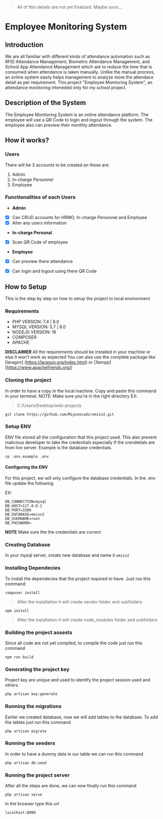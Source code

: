> All of this details are not yet finalized. Maybe soon...

# Employee Monitoring System

## Introduction
We are all familiar with different kinds of attendance automation such as RFID Attendance Management, Biometric Attendance Management, and School App Attendance Management which are to reduce the time that is consumed when attendance is taken manually. Unlike the manual process, an online system easily helps management to analyze more the attendace detail as per requirement. This project "Employee Monitoring System", an attendance monitoring inteneded only for my school project.

## Description of the System
The Employee Monitoring System is an online attendance platform. The employee will use a QR Code to login and logout through the system. The employee also can preview their monthly attendance.

## How it works?

### Users
There will be 3 accounts to be created an these are:
1. Admin
2. In-charge Personnel 
3. Employee

### Functionalities of each Users
- **Admin**
- [x] Can CRUD accounts for HRMO, In-charge Personnel and Employee
- [x] Alter any users information

- **In-charge Personal**
- [x] Scan QR Code of employee

- **Employee**
- [x] Can preview there attendance
- [x] Can login and logout using there QR Code


## How to Setup
This is the step by step on how to setup the project to local environment

### Requirements
- PHP VERSION: 7.4 | 8.0
- MYSQL VERSION: 5.7 | 8.0
- NODEJS VERSION: 16
- COMPOSER
- APACHE

**DISCLAIMER**
All the requirements should be installed in your machine or else it won't work as expected
You can also use the complete package like [laragon] (https://laragon.org/index.html) or [Xampp] (https://www.apachefriends.org/)

### Cloning the project
In order to have a copy in the local machine.
Copy and paste this command in your terminal.
NOTE: Make sure you're in the right directory
EX: 
> C:/Users/Desktop/web-projects
```
git clone https://github.com/Miyunecadz/emisv2.git
```

### Setup ENV
ENV file stored all the configuration that this project used.
This also prevent malicious developer to take the credentials especially if the crendetials are from live server.
Example is the database credentials.

```
cp .env.example .env
```

#### Configuring the ENV
For this project, we will only configure the database credentials.
In the .env file update the following

EX:
```
DB_CONNECTION=mysql
DB_HOST=127.0.0.1
DB_PORT=3306
DB_DATABASE=emisv2
DB_USERNAME=root
DB_PASSWORD=
```
**NOTE**
Make sure the the credentials are correct

### Creating Database
In your mysql server, create new database and name it `emisv2`

### Installing Dependecies
To install the dependecies that the project required to have.
Just run this command:
```
composer install
```
> After the installation it will create vendor folder and subfolders

```
npm install
```
> After the installation it will create node_modules folder and subfolders

### Building the project assests
Since all code are not yet compiled, to compile the code just run this command
```
npm run build
```

### Generating the project key
Project key are unique and used to identify the project session used and others. 
```
php artisan key:generate
```

### Running the migrations
Earlier we created database, now we will add tables to the database.
To add the tables just run this command
```
php artisan migrate
```

### Running the seeders
In order to have a dummy data in our table we can run this command
```
php artisan db:seed
```

### Running the project server
After all the steps are done, we can now finally run this command
```
php artisan serve
```

In the browser type this url
```
localhost:8000
```